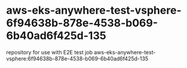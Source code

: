 # aws-eks-anywhere-test-vsphere-6f94638b-878e-4538-b069-6b40ad6f425d-135
repository for use with E2E test job aws-eks-anywhere-test-vsphere:6f94638b-878e-4538-b069-6b40ad6f425d-135
